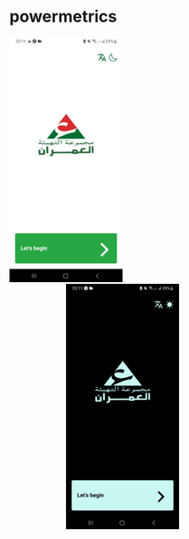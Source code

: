 # powermetrics
<p >
  <img src="/screenshots/first-page-light.jpg" alt="Screenshot 1" width="200px" style="padding-right: 100px;">
  <img src="/screenshots/firstpage-dark.jpg" alt="Screenshot 2" width="200px" style="padding-left: 100px;">
</p>
